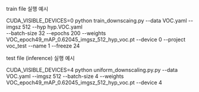 train file 실행 예시

CUDA_VISIBLE_DEVICES=0 python train_downscaing.py --data VOC.yaml --imgsz 512 --hyp hyp.VOC.yaml  
--batch-size 32 --epochs 200  --weights VOC_epoch49_mAP_0.62045_imgsz_512_hyp_voc.pt --device 0 --project voc_test --name 1 --freeze 24

test file (inference) 실행 예시

CUDA_VISIBLE_DEVICES=4 python uniform_downscaling.py.py --data VOC.yaml --imgsz 512 --batch-size 4  --weights VOC_epoch49_mAP_0.62045_imgsz_512_hyp_voc.pt --device 4

